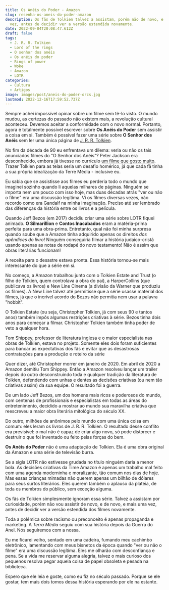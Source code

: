 ```yaml
---
title: Os Anéis do Poder - Amazon
slug: resenha-os-aneis-do-poder-amazon
description: Os fãs de Tolkien talvez a assistam, porém não de novo, e de novo, e mais uma
  vez, antes de decidir ver a versão estendida novamente.
date: 2022-09-04T20:08:47.612Z
draft: false
tags:
  - J. R. R. Tolkien
  - Lord of the rings
  - O senhor dos anéis
  - Os anéis do poder
  - Rings of power
  - Woke
  - Amazon
  - LOTR
categories:
  - Cultura
  - Artigos
image: images/post/aneis-do-poder-orcs.jpg
lastmod: 2022-12-16T17:59:52.737Z
---
```


Sempre achei impossível opinar sobre um filme sem tê-lo visto. O mundo mudou, as certezas do passado não existem mais, a revolução cultural aconteceu. Devemos aceitar a conformidade com o novo normal. Portanto, agora é totalmente possível escrever sobre **Os Anéis do Poder** sem assistir a coisa em si. Também é possível fazer uma série sobre **O Senhor dos Anéis** sem ler uma única página de [J. R. R. Tolkien](https://llsaboya.com/p/porque-tolkien-tem-morrer/). 

No fim da década de 90 eu enfrentava um dilema: veria ou não os tais anunciados filmes do "O Senhor dos Anéis"? Peter Jackson era desconhecido, embora já tivesse no currículo [um filme que gosto muito](https://www.imdb.com/title/tt0116365/?ref_=nm_flmg_dr_22). Trazer Tolkien para as telas seria um desafio homérico, já que cada fã tinha a sua própria idealização da Terre Média - inclusive eu.

Eu sabia que se assistisse aos filmes eu perderia todo o mundo que imaginei sozinho quando li aquelas milhares de páginas. Ninguém se importa nem um pouco com isso hoje, mas duas décadas atrás "ver ou não o filme" era uma discussão legítima. Vi os filmes diversas vezes, não recordo como era Gandalf na minha imaginação. Preciso até ser lembrado das diferenças da história entre os livros e a película.

Quando Jeff Bezos (em 2017) decidiu criar uma série sobre LOTR fiquei animado. **O Silmarillion** e **Contos Inacabados** eram a matéria-prima perfeita para uma obra-prima. Entretanto, qual não foi minha surpresa quando soube que a Amazon tinha adquirido apenas os direitos *dos apêndices do livro*! Ninguém conseguiria filmar a história judaico-cristã usando apenas as notas de rodapé do novo testamento! Não é assim que obras literárias funcionam!

A receita para o desastre estava pronta. Essa história tornou-se mais interessante do que a série em si.

No começo, a Amazon trabalhou junto com o Tolkien Estate and Trust (o filho de Tolkien, quem controlava a obra do pai), a HarperCollins (que publicava os livros) e New Line Cinema (a divisão da Warner que produziu os filmes). A New Line talvez até permitisse que a série usasse material dos filmes, já que o incrível acordo do Bezos não permitia nem usar a palavra "hobbit". 

O Tolkien Estate (ou seja, Christopher Tolkien, já com seus 90 e tantos anos) também impôs algumas restrições criativas à série. Bezos tinha dois anos para começar a filmar. Christopher Tolkien também tinha poder de veto a qualquer hora. 

Tom Shippey, professor de literatura inglesa e o maior especialista nas obras de Tolkien, estava no projeto. Somente eles dois foram suficientes para bancar as expectativas dos fãs e evitar que as desastrosas contratações para a produção e roteiro da série

Quer dizer, até Christopher morrer em janeiro de 2020. Em abril de 2020 a Amazon demitiu Tom Shippey. Então a Amazon resolveu lançar um trailer depois do outro desconstruindo toda e qualquer tradição da literatura de Tolkien, defendendo com unhas e dentes as decisões criativas (ou nem tão criativas assim) da sua equipe. O resultado foi a guerra.

De um lado Jeff Bezos, um dos homens mais ricos e poderosos do mundo, com centenas de profissionais e especialistas em todas as áreas do entretenimento, decidido a mostrar ao mundo sua maravilha criativa que reescreveu a maior obra literária mitológica do século XX. 

Do outro, milhões de anônimos pelo mundo com uma única coisa em comum: eles leram os livros de J. R. R. Tolkien. O resultado desse conflito era previsível: o mal não é capaz de criar algo novo, só pode distorcer e destruir o que foi inventado ou feito pelas forças do bem.

**Os Anéis do Poder** não é uma adaptação de Tolkien. Ela é uma obra original da Amazon e uma série de televisão burra.

Se a sigla LOTR não estivesse grudada no título ninguém daria a menor bola. As decisões criativas da Time Amazon é apenas um trabalho mal feito com uma agenda moderninha e moralizante, tão comum nos dias de hoje. Mas essas crianças mimadas não querem apenas um bilhão de dólares para seus surtos literários. Eles querem também o aplauso da platéia, de toda os membros do público, sem exceção alguma.

Os fãs de Tolkien simplesmente ignoram essa série. Talvez a assistam por curiosidade, porém não vou assistir de novo, e de novo, e mais uma vez, antes de decidir ver a versão estendida dos filmes novamente.

Toda a polêmica sobre racismo ou preconceito é apenas propaganda e marketing. A *Terra Média* seguiu com sua história depois da Guerra do Anel. Nós seguiremos com a nossa. 

Eu me ficarei velho, sentado em uma cadeira, fumando meu cachimbo eletrônico, lamentando com meus bisnetos da época quando "ver ou não o filme" era uma discussão legítima. Eles me olharão com desconfiança e pena. Se a vida me reservar alguma alegria, talvez o mais curioso dos pequenos resolva pegar aquela coisa de papel obsoleta e pesada na biblioteca. 

Espero que ele leia e goste, como eu fiz no século passado. Porque se ele gostar, tem mais dois tomos dessa história esperando por ele na estante.